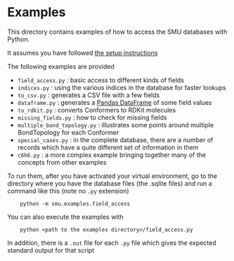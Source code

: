 # Examples

This directory contains examples of how to access the SMU databases with Python.

It assumes you have followed [the setup instructions](../README.md)

The following examples are provided
- `field_access.py` : basic access to different kinds of fields
- `indices.py` : using the various indices in the database for faster lookups
- `to_csv.py` : generates a CSV file with a few fields
- `dataframe.py` : generates a [Pandas DataFrame](https://pandas.pydata.org/docs/reference/api/pandas.DataFrame.html) of some field values
- `to_rdkit.py` : converts Conformers to RDKit molecules
- `missing_fields.py` : how to check for missing fields
- `multiple_bond_topology.py` : illustrates some points around multiple BondTopology for each Conformer
- `special_cases.py` : in the complete database, there are a number of records which have a quite different set of information in them
- `c6h6.py` : a more complex example bringing together many of the concepts from other examples

To run them, after you have activated your virtual environment, go to the directory where you have the database files (the .sqlite files) and run a command like this (note no `.py` extension)

        python -m smu.examples.field_access

You can also execute the examples with

        python <path to the examples directory>/field_access.py

In addition, there is a `.out` file for each `.py` file which gives the expected standard output for that script

